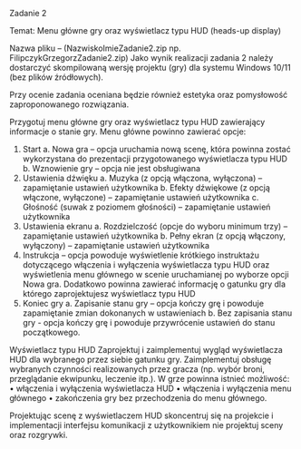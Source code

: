 Zadanie 2

Temat: Menu główne gry oraz wyświetlacz typu HUD (heads-up display)

Nazwa pliku – (NazwiskoImieZadanie2.zip np. FilipczykGrzegorzZadanie2.zip)
Jako wynik realizacji zadania 2 należy dostarczyć skompilowaną wersję projektu (gry) dla
systemu Windows 10/11 (bez plików źródłowych).

Przy ocenie zadania oceniana będzie również estetyka oraz pomysłowość zaproponowanego
rozwiązania.

Przygotuj menu główne gry oraz wyświetlacz typu HUD zawierający informacje o stanie gry.
Menu główne powinno zawierać opcje:
1. Start
a. Nowa gra – opcja uruchamia nową scenę, która powinna zostać wykorzystana do
prezentacji przygotowanego wyświetlacza typu HUD
b. Wznowienie gry – opcja nie jest obsługiwana
2. Ustawienia dźwięku
a. Muzyka (z opcją włączona, wyłączona) – zapamiętanie ustawień użytkownika
b. Efekty dźwiękowe (z opcją włączone, wyłączone) – zapamiętanie ustawień
użytkownika
c. Głośność (suwak z poziomem głośności) – zapamiętanie ustawień użytkownika
3. Ustawienia ekranu
a. Rozdzielczość (opcje do wyboru minimum trzy) – zapamiętanie ustawień
użytkownika
b. Pełny ekran (z opcją włączony, wyłączony) – zapamiętanie ustawień użytkownika
4. Instrukcja – opcja powoduje wyświetlenie krótkiego instruktażu dotyczącego włączenia
i wyłączenia wyświetlacza typu HUD oraz wyświetlenia menu głównego w scenie
uruchamianej po wyborze opcji Nowa gra. Dodatkowo powinna zawierać informację
o gatunku gry dla którego zaprojektujesz wyświetlacz typu HUD
5. Koniec gry
a. Zapisanie stanu gry – opcja kończy grę i powoduje zapamiętanie zmian dokonanych
w ustawieniach
b. Bez zapisania stanu gry - opcja kończy grę i powoduje przywrócenie ustawień do
stanu początkowego.

Wyświetlacz typu HUD
Zaprojektuj i zaimplementuj wygląd wyświetlacza HUD dla wybranego przez siebie gatunku gry.
Zaimplementuj obsługę wybranych czynności realizowanych przez gracza (np. wybór broni,
przeglądanie ekwipunku, leczenie itp.).
W grze powinna istnieć możliwość:
• włączenia i wyłączenia wyświetlacza HUD
• włączenia i wyłączenia menu głównego
• zakończenia gry bez przechodzenia do menu głównego.

Projektując scenę z wyświetlaczem HUD skoncentruj się na projekcie i implementacji
interfejsu komunikacji z użytkownikiem nie projektuj sceny oraz rozgrywki.
